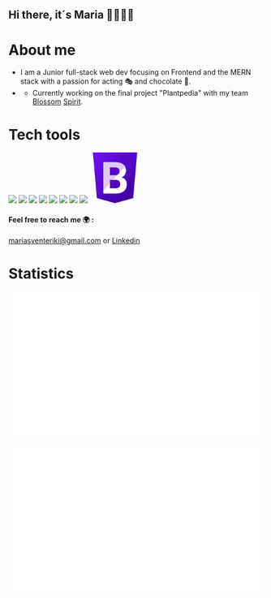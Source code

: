 ## Hi there, it´s Maria 👋👩🏼‍💻
# About me
* I am a Junior full-stack web dev focusing on Frontend and the MERN stack with a passion for acting 🎭 and chocolate 🍫. 
* * Currently working on the final project "Plantpedia" with my team 
[Blossom](https://github.com/aegli84/aegli84) [Spirit](https://github.com/NicklausDim).
# Tech tools 
<img with= "100" height= "100" src= "https://upload.wikimedia.org/wikipedia/commons/thumb/a/a7/React-icon.svg/1280px-React-icon.svg.png"/>
<img with= "100" height= "100" src= "https://cdn.iconscout.com/icon/free/png-256/javascript-2038874-1720087.png"/>
<img with= "100" height= "100" src= "https://icon-library.com/images/html5-icon/html5-icon-13.jpg"/>
<img with= "100" height= "100" src= "https://icon-library.com/images/css-icon-png/css-icon-png-0.jpg"/>
<img with= "100" height= "100" src= "https://icon-library.com/images/node-js-icon/node-js-icon-11.jpg"/>
<img with= "100" height= "100" src= "https://cdn.iconscout.com/icon/free/png-512/mongodb-2-1175137.png"/>
<img with= "100" height= "100" src= "https://cdn.iconscout.com/icon/free/png-256/redux-283024.png"/>
<img with= "100" height= "100" src= "https://cdn.iconscout.com/icon/free/png-256/jquery-7-1175152.png"/>

<img with= "100" height= "100" src= "https://raw.githubusercontent.com/themedotid/bootstrap-icon/HEAD/docs/bootstrap-icon-css.png"/>
<img with= "100" height= "100" src= ""/>
<img with= "100" height= "100" src= ""/>
<img with= "100" height= "100" src= ""/>




#### Feel free to reach me 🌍 :
mariasventeriki@gmail.com or [Linkedin](https://www.linkedin.com/in/maria-sventeriki-4133a01b3/)
# Statistics
![](https://raw.githubusercontent.com/MariaSventeriki/statistics/b873ecf046ce8658a8fa68a346b8614b29d1759b/generated/languages.svg)
![](https://raw.githubusercontent.com/MariaSventeriki/statistics/b873ecf046ce8658a8fa68a346b8614b29d1759b/generated/overview.svg)




